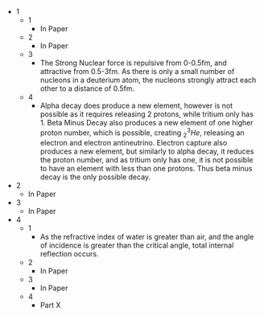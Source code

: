 - 1
	- 1
		- In Paper
	- 2
		- In Paper
	- 3
		- The Strong Nuclear force is repulsive from 0-0.5fm, and attractive from 0.5-3fm. As there is only a small number of nucleons in a deuterium atom, the nucleons strongly attract each other to a distance of 0.5fm.
	- 4
		- Alpha decay does produce a new element, however is not possible as it requires releasing 2 protons, while tritium only has 1. Beta Minus Decay also produces a new element of one higher proton number, which is possible, creating $_2^3He$, releasing an electron and electron antineutrino. Electron capture also produces a new element, but similarly to alpha decay, it reduces the proton number, and as tritium only has one, it is not possible to have an element with less than one protons. Thus beta minus decay is the only possible decay.
- 2
	- In Paper
- 3
	- In Paper
- 4
	- 1
		- As the refractive index of water is greater than air, and the angle of incidence is greater than the critical angle, total internal reflection occurs.
	- 2
		- In Paper
	- 3
		- In Paper
	- 4
		- Part X